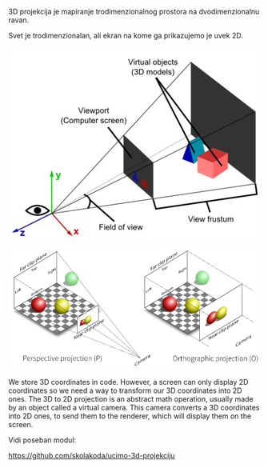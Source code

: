 3D projekcija je mapiranje trodimenzionalnog prostora na dvodimenzionalnu ravan.

Svet je trodimenzionalan, ali ekran na kome ga prikazujemo je uvek 2D.

![3d-projekcija](slike/3d-projekcija.jpg?row=true)

![perspektiva](slike/perspektiva.png?row=true)

We store 3D coordinates in code. However, a screen can only display 2D coordinates so we need a way to transform our 3D coordinates into 2D ones. The 3D to 2D projection is an abstract math operation, usually made by an object called a virtual camera. This camera converts a 3D coordinates into 2D ones, to send them to the renderer, which will display them on the screen. 

Vidi poseban modul:

https://github.com/skolakoda/ucimo-3d-projekciju
